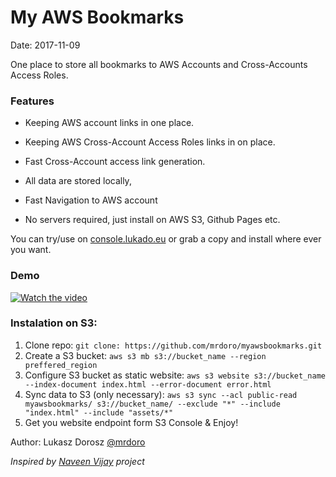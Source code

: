 # My AWS Bookmarks

Date: 2017-11-09

One place to store all bookmarks to AWS Accounts and Cross-Accounts Access Roles.


### Features

 - Keeping AWS account links in one place.

 - Keeping AWS Cross-Account Access Roles links in on place.

 - Fast Cross-Account access link generation.

 - All data are stored locally,

 - Fast Navigation to AWS account

 - No servers required, just install on AWS S3, Github Pages etc.


You can try/use on [console.lukado.eu](https://console.lukado.eu) or grab a copy and install where ever you want.


### Demo

[![Watch the video](http://img.youtube.com/vi/21TODybelJA/0.jpg)](https://www.youtube.com/embed/21TODybelJA)


### Instalation on S3:

1. Clone repo: ```git clone: https://github.com/mrdoro/myawsbookmarks.git ```
2. Create a S3 bucket: ```aws s3 mb s3://bucket_name --region preffered_region```
3. Configure S3 bucket as static website: ```aws s3 website s3://bucket_name --index-document index.html --error-document error.html```
4. Sync data to S3 (only necessary): ```aws s3 sync --acl public-read myawsbookmarks/ s3://bucket_name/ --exclude "*" --include "index.html" --include "assets/*"```
5. Get you website endpoint form S3 Console & Enjoy!


Author: Lukasz Dorosz [@mrdoro](https://twitter.com/mrdoro)




*Inspired by [Naveen Vijay](https://github.com/naveen-vijay/awsiamlogin) project*
